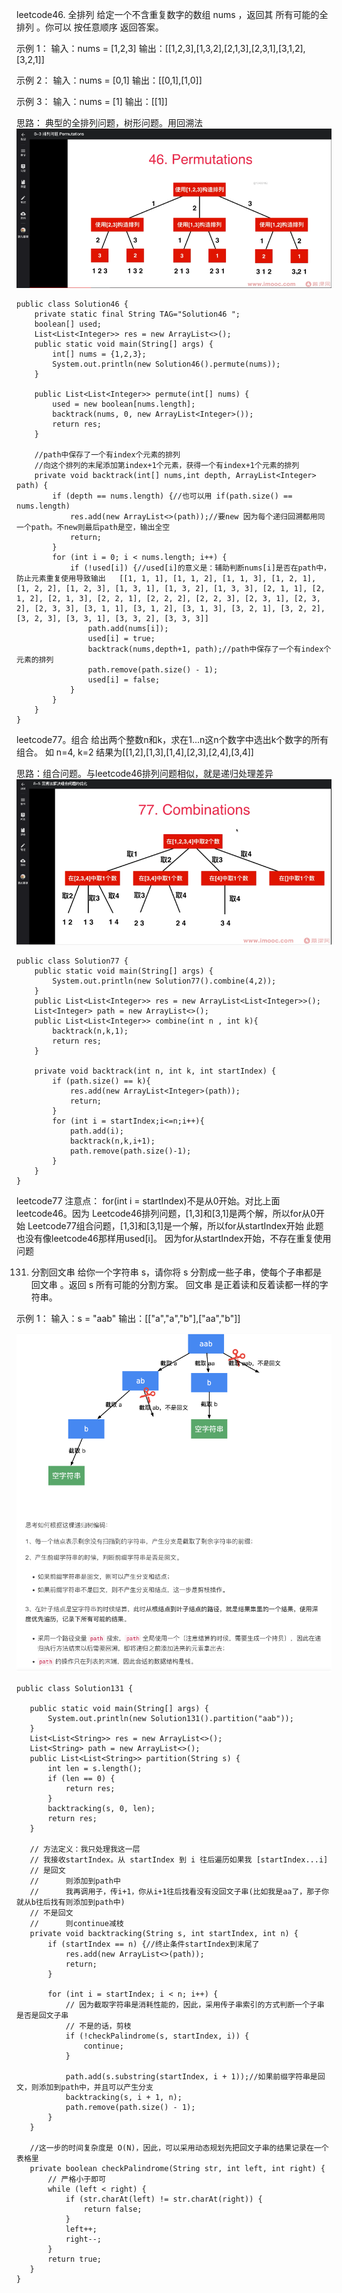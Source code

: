  leetcode46. 全排列
 给定一个不含重复数字的数组 nums ，返回其 所有可能的全排列 。你可以 按任意顺序 返回答案。

 示例 1：
 输入：nums = [1,2,3]
 输出：[[1,2,3],[1,3,2],[2,1,3],[2,3,1],[3,1,2],[3,2,1]]

 示例 2：
 输入：nums = [0,1]
 输出：[[0,1],[1,0]]

 示例 3：
 输入：nums = [1]
 输出：[[1]]

 思路：
 典型的全排列问题，树形问题。用回溯法
![leetcode46](resources/回溯法-leetcode46.png)

```
public class Solution46 {
    private static final String TAG="Solution46 ";
    boolean[] used;
    List<List<Integer>> res = new ArrayList<>();
    public static void main(String[] args) {
        int[] nums = {1,2,3};
        System.out.println(new Solution46().permute(nums));
    }

    public List<List<Integer>> permute(int[] nums) {
        used = new boolean[nums.length];
        backtrack(nums, 0, new ArrayList<Integer>());
        return res;
    }

    //path中保存了一个有index个元素的排列
    //向这个排列的末尾添加第index+1个元素，获得一个有index+1个元素的排列
    private void backtrack(int[] nums,int depth, ArrayList<Integer> path) {
        if (depth == nums.length) {//也可以用 if(path.size() == nums.length)
            res.add(new ArrayList<>(path));//要new 因为每个递归回溯都用同一个path。不new则最后path是空，输出全空
            return;
        }
        for (int i = 0; i < nums.length; i++) {
            if (!used[i]) {//used[i]的意义是：辅助判断nums[i]是否在path中，防止元素重复使用导致输出   [[1, 1, 1], [1, 1, 2], [1, 1, 3], [1, 2, 1], [1, 2, 2], [1, 2, 3], [1, 3, 1], [1, 3, 2], [1, 3, 3], [2, 1, 1], [2, 1, 2], [2, 1, 3], [2, 2, 1], [2, 2, 2], [2, 2, 3], [2, 3, 1], [2, 3, 2], [2, 3, 3], [3, 1, 1], [3, 1, 2], [3, 1, 3], [3, 2, 1], [3, 2, 2], [3, 2, 3], [3, 3, 1], [3, 3, 2], [3, 3, 3]]
                path.add(nums[i]);
                used[i] = true;
                backtrack(nums,depth+1, path);//path中保存了一个有index个元素的排列
                path.remove(path.size() - 1);
                used[i] = false;
            }
        }
    }
}
```





 leetcode77。组合
 给出两个整数n和k，求在1...n这n个数字中选出k个数字的所有组合。
 如 n=4,  k=2
 结果为[[1,2],[1,3],[1,4],[2,3],[2,4],[3,4]]
 
 思路：组合问题。与leetcode46排列问题相似，就是递归处理差异
![leetcode77](resources/回溯法-leetcode77.png)

```
public class Solution77 {
    public static void main(String[] args) {
        System.out.println(new Solution77().combine(4,2));
    }
    public List<List<Integer>> res = new ArrayList<List<Integer>>();
    List<Integer> path = new ArrayList<>();
    public List<List<Integer>> combine(int n , int k){
        backtrack(n,k,1);
        return res;
    }

    private void backtrack(int n, int k, int startIndex) {
        if (path.size() == k){
            res.add(new ArrayList<Integer>(path));
            return;
        }
        for (int i = startIndex;i<=n;i++){
            path.add(i);
            backtrack(n,k,i+1);
            path.remove(path.size()-1);
        }
    }
}
```
 leetcode77 注意点：
 for(int i = startIndex)不是从0开始。对比上面leetcode46。因为
    Leetcode46排列问题，[1,3]和[3,1]是两个解，所以for从0开始
    Leetcode77组合问题，[1,3]和[3,1]是一个解，所以for从startIndex开始
 此题也没有像leetcode46那样用used[i]。
    因为for从startIndex开始，不存在重复使用问题











 131. 分割回文串
 给你一个字符串 s，请你将 s 分割成一些子串，使每个子串都是 回文串 。返回 s 所有可能的分割方案。
 回文串 是正着读和反着读都一样的字符串。

 示例 1：
 输入：s = "aab"
 输出：[["a","a","b"],["aa","b"]]

![leetcode131](resources/回溯法-leetcode131.png)

 ```
public class Solution131 {

    public static void main(String[] args) {
        System.out.println(new Solution131().partition("aab"));
    }
    List<List<String>> res = new ArrayList<>();
    List<String> path = new ArrayList<>();
    public List<List<String>> partition(String s) {
        int len = s.length();
        if (len == 0) {
            return res;
        }
        backtracking(s, 0, len);
        return res;
    }

    // 方法定义：我只处理我这一层
    // 我接收startIndex。从 startIndex 到 i 往后遍历如果我 [startIndex...i]
    // 是回文
    //      则添加到path中
    //      我再调用子，传i+1，你从i+1往后找看没有没回文子串(比如我是aa了，那子你就从b往后找有则添加到path中)
    // 不是回文
    //      则continue减枝
    private void backtracking(String s, int startIndex, int n) {
        if (startIndex == n) {//终止条件startIndex到末尾了
            res.add(new ArrayList<>(path));
            return;
        }

        for (int i = startIndex; i < n; i++) {
            // 因为截取字符串是消耗性能的，因此，采用传子串索引的方式判断一个子串是否是回文子串
            // 不是的话，剪枝
            if (!checkPalindrome(s, startIndex, i)) {
                continue;
            }

            path.add(s.substring(startIndex, i + 1));//如果前缀字符串是回文，则添加到path中，并且可以产生分支
            backtracking(s, i + 1, n);
            path.remove(path.size() - 1);
        }
    }

    //这一步的时间复杂度是 O(N)，因此，可以采用动态规划先把回文子串的结果记录在一个表格里
    private boolean checkPalindrome(String str, int left, int right) {
        // 严格小于即可
        while (left < right) {
            if (str.charAt(left) != str.charAt(right)) {
                return false;
            }
            left++;
            right--;
        }
        return true;
    }
}
```
